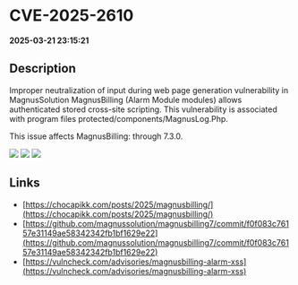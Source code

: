 # CVE-2025-2610

**2025-03-21 23:15:21**

## Description
Improper neutralization of input during web page generation vulnerability in MagnusSolution MagnusBilling (Alarm Module modules) allows authenticated stored cross-site scripting. This vulnerability is associated with program files protected/components/MagnusLog.Php.

This issue affects MagnusBilling: through 7.3.0.

![](https://img.shields.io/static/v1?label=Score&message=7.6&color=red)
![](https://img.shields.io/static/v1?label=Severity&message=HIGH&color=red)
![](https://img.shields.io/static/v1?label=CWE&message=XSS&color=green)

## Links
- [https://chocapikk.com/posts/2025/magnusbilling/](https://chocapikk.com/posts/2025/magnusbilling/)
- [https://github.com/magnussolution/magnusbilling7/commit/f0f083c76157e31149ae58342342fb1bf1629e22](https://github.com/magnussolution/magnusbilling7/commit/f0f083c76157e31149ae58342342fb1bf1629e22)
- [https://vulncheck.com/advisories/magnusbilling-alarm-xss](https://vulncheck.com/advisories/magnusbilling-alarm-xss)

